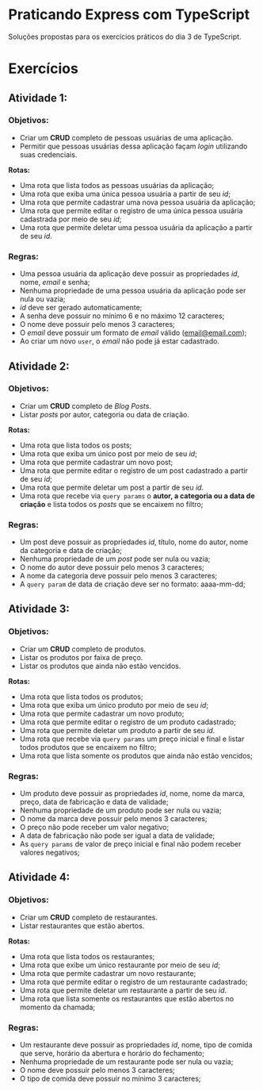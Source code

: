 # Praticando Express com TypeScript

Soluções propostas para os exercícios práticos do dia 3 de TypeScript.

# Exercícios
## Atividade 1:
### Objetivos:
- Criar um **CRUD** completo de pessoas usuárias de uma aplicação.
- Permitir que pessoas usuárias dessa aplicação façam _login_ utilizando suas credenciais.

**Rotas:**
- Uma rota que lista todos as pessoas usuárias da aplicação;
- Uma rota que exiba uma única pessoa usuária a partir de seu _id_;
- Uma rota que permite cadastrar uma nova pessoa usuária da aplicação;
- Uma rota que permite editar o registro de uma única pessoa usuária cadastrada por meio de seu _id_;
- Uma rota que permite deletar uma pessoa usuária da aplicação a partir de seu _id_.

### Regras:
- Uma pessoa usuária da aplicação deve possuir as propriedades _id_, nome, _email_ e senha;
- Nenhuma propriedade de uma pessoa usuária da aplicação pode ser nula ou vazia;
- _id_ deve ser gerado automaticamente;
- A senha deve possuir no mínimo 6 e no máximo 12 caracteres;
- O nome deve possuir pelo menos 3 caracteres;
- O _email_ deve possuir um formato de _email_ válido (email@email.com);
- Ao criar um novo `user`, o _email_ não pode já estar cadastrado.


## Atividade 2:
### Objetivos:
- Criar um **CRUD** completo de _Blog Posts_.
- Listar _posts_ por autor, categoria ou data de criação.

**Rotas:**
- Uma rota que lista todos os posts;
- Uma rota que exiba um único post por meio de seu _id_;
- Uma rota que permite cadastrar um novo post;
- Uma rota que permite editar o registro de um post cadastrado a partir de seu _id_;
- Uma rota que permite deletar um post a partir de seu _id_.
- Uma rota que recebe via `query params` o **autor, a categoria ou a data de criação** e lista todos os _posts_ que se encaixem no filtro;

### Regras:
- Um post deve possuir as propriedades _id_, título, nome do autor, nome da categoria e data de criação;
- Nenhuma propriedade de um _post_ pode ser nula ou vazia;
- O nome do autor deve possuir pelo menos 3 caracteres;
- A nome da categoria deve possuir pelo menos 3 caracteres;
- A `query param` de data de criação deve ser no formato: aaaa-mm-dd;


## Atividade 3:
### Objetivos:
- Criar um **CRUD** completo de produtos.
- Listar os produtos por faixa de preço.
- Listar os produtos que ainda não estão vencidos.

**Rotas:**
- Uma rota que lista todos os produtos;
- Uma rota que exiba um único produto por meio de seu _id_;
- Uma rota que permite cadastrar um novo produto;
- Uma rota que permite editar o registro de um produto cadastrado;
- Uma rota que permite deletar um produto a partir de seu _id_.
- Uma rota que recebe via `query params` um preço inicial e final e listar todos produtos que se encaixem no filtro;
- Uma rota que lista somente os produtos que ainda não estão vencidos;

### Regras:
- Um produto deve possuir as propriedades _id_, nome, nome da marca, preço, data de fabricação e data de validade;
- Nenhuma propriedade de um produto pode ser nula ou vazia;
- O nome da marca deve possuir pelo menos 3 caracteres;
- O preço não pode receber um valor negativo;
- A data de fabricação não pode ser igual a data de validade;
- As `query params` de valor de preço inicial e final não podem receber valores negativos;

## Atividade 4:
### Objetivos:
- Criar um **CRUD** completo de restaurantes.
- Listar restaurantes que estão abertos.

**Rotas:**
- Uma rota que lista todos os restaurantes;
- Uma rota que exibe um único restaurante por meio de seu _id_;
- Uma rota que permite cadastrar um novo restaurante;
- Uma rota que permite editar o registro de um restaurante cadastrado;
- Uma rota que permite deletar um restaurante a partir de seu _id_.
- Uma rota que lista somente os restaurantes que estão abertos no momento da chamada;

### Regras:
- Um restaurante deve possuir as propriedades _id_, nome, tipo de comida que serve, horário da abertura e horário do fechamento;
- Nenhuma propriedade de um restaurante pode ser nula ou vazia;
- O nome deve possuir pelo menos 3 caracteres;
- O tipo de comida deve possuir no mínimo 3 caracteres;
